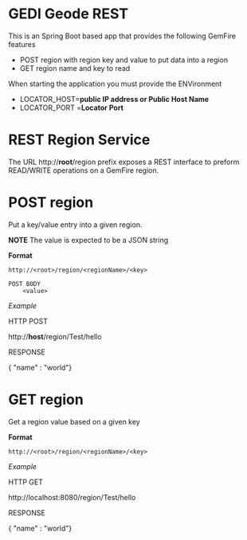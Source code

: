  # GEDI Geode REST

This is an Spring Boot based app that provides the following GemFire features 
- POST region with region key and value to put data into a region
- GET region name and key to read

When starting the application you must provide the ENVironment

- LOCATOR_HOST=**public IP address or Public Host Name**
- LOCATOR_PORT =**Locator Port**
	


# REST Region Service

The URL http://**root**/region prefix exposes a REST interface to preform READ/WRITE 
operations on a GemFire region.


# POST region

Put a  key/value entry into a given region.

**NOTE** The value is expected to be a JSON string


**Format** 

	http://<root>/region/<regionName>/<key>
	
	POST BODY
		<value>

*Example*

HTTP POST

http://**host**/region/Test/hello

RESPONSE

{ "name" : "world"}



# GET region

Get a region value based on a given key

**Format** 

	http://<root>/region/<regionName>/<key>
	
*Example*

HTTP GET

http://localhost:8080/region/Test/hello

RESPONSE

{ "name" : "world"}



	
	